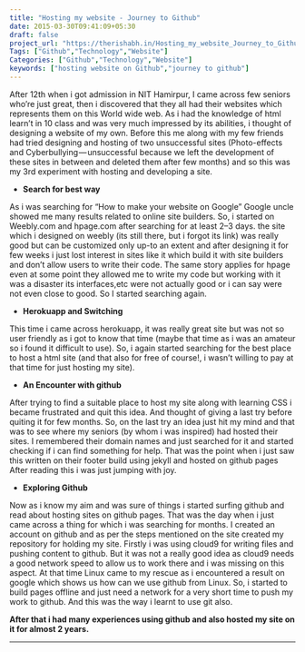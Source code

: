 ```yaml
---
title: "Hosting my website - Journey to Github"
date: 2015-03-30T09:41:09+05:30
draft: false
project_url: "https://therishabh.in/Hosting_my_website_Journey_to_Github/"
Tags: ["Github","Technology","Website"]
Categories: ["Github","Technology","Website"]
keywords: ["hosting website on Github","journey to github"]
---
```


After 12th when i got admission in NIT Hamirpur, I came across few seniors who’re just great, then i discovered that they all had their websites which represents them on this World wide web. As i had the knowledge of html learn’t in 10 class and was very much impressed by its abilities, i thought of designing a website of my own. Before this me along with my few friends had tried designing and hosting of two unsuccessful sites (Photo-effects and Cyberbullying — unsuccessful because we left the development of these sites in between and deleted them after few months) and so this was my 3rd experiment with hosting and developing a site.


* **Search for best way**

As i was searching for “How to make your website on Google” Google uncle showed me many results related to online site builders. So, i started on Weebly.com and hpage.com after searching for at least 2–3 days. the site which i designed on weebly (its still there, but i forgot its link) was really good but can be customized only up-to an extent and after designing it for few weeks i just lost interest in sites like it which build it with site builders and don’t allow users to write their code. The same story applies for hpage even at some point they allowed me to write my code but working with it was a disaster its interfaces,etc were not actually good or i can say were not even close to good. So I started searching again.


* **Herokuapp and Switching**

This time i came across herokuapp, it was really great site but was not so user friendly as i got to know that time (maybe that time as i was an amateur so i found it difficult to use). So, i again started searching for the best place to host a html site (and that also for free of course!, i wasn’t willing to pay at that time for just hosting my site).


* **An Encounter with github**

After trying to find a suitable place to host my site along with learning CSS i became frustrated and quit this idea. And thought of giving a last try before quiting it for few months. So, on the last try an idea just hit my mind and that was to see where my seniors (by whom i was inspired) had hosted their sites. I remembered their domain names and just searched for it and started checking if i can find something for help. That was the point when i just saw this written on their footer build using jekyll and hosted on github pages After reading this i was just jumping with joy.


* **Exploring Github**

Now as i know my aim and was sure of things i started surfing github and read about hosting sites on github pages. That was the day when i just came across a thing for which i was searching for months. I created an account on github and as per the steps mentioned on the site created my repository for holding my site. Firstly i was using cloud9 for writing files and pushing content to github. But it was not a really good idea as cloud9 needs a good network speed to allow us to work there and i was missing on this aspect. At that time Linux came to my rescue as i encountered a result on google which shows us how can we use github from Linux. So, i started to build pages offline and just need a network for a very short time to push my work to github. And this was the way i learnt to use git also.

**After that i had many experiences using github and also hosted my site on it for almost 2 years.**

___________________________________________
